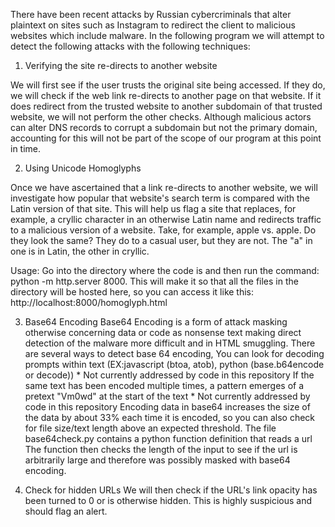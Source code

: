 There have been recent attacks by Russian cybercriminals that alter plaintext on sites such as Instagram to redirect the client to malicious websites which include malware.
In the following program we will attempt to detect the following attacks with the following techniques:

1. Verifying the site re-directs to another website

We will first see if the user trusts the original site being accessed. If they do, we will check if the web link re-directs to another page on that website. If it does redirect from the trusted website to another subdomain of that trusted website, we will not perform the other checks. Although malicious actors can alter DNS records to corrupt a subdomain but not the primary domain, accounting for this will not be part of the scope of our program at this point in time.

2. Using Unicode Homoglyphs

Once we have ascertained that a link re-directs to another website, we will investigate how popular that website's search term is compared with the Latin version of that site.
This will help us flag a site that replaces, for example, a cryllic character in an otherwise Latin name and redirects traffic to a malicious version of a website.
Take, for example, apple vs. аррlе. Do they look the same? They do to a casual user, but they are not. The "a" in one is in Latin, the other in cryllic.

Usage:
Go into the directory where the code is and then run the command: python -m http.server 8000.
This will make it so that all the files in the directory will be hosted here, so you can access it like this: http://localhost:8000/homoglyph.html

3. Base64 Encoding
Base64 Encoding is a form of attack masking otherwise concerning data or code as nonsense text making direct detection of the malware more difficult and in HTML smuggling.
There are several ways to detect base 64 encoding,
   You can look for decoding prompts within text (EX:javascript (btoa, atob), python (base.b64encode or decode)) * Not currently addressed by code in this repository
   If the same text has been encoded multiple times, a pattern emerges of a pretext "Vm0wd" at the start of the text * Not currently addressed by code in this repository
   Encoding data in base64 increases the size of the data by about 33% each time it is encoded, so you can also check for file size/text length above an expected threshold.
The file base64check.py contains a python function definition that reads a url
The function then checks the length of the input to see if the url is arbitrarily large and therefore was possibly masked with base64 encoding.



5. Check for hidden URLs
We will then check if the URL's link opacity has been turned to 0 or is otherwise hidden. This is highly suspicious and should flag an alert.
